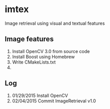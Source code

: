 # imtex
Image retrieval using visual and textual features

## Image features
1. Install OpenCV 3.0 from source code
2. Install Boost using Homebrew
3. Write CMakeLists.txt
4. 

## Log
1. 01/29/2015 Install OpenCV
2. 02/04/2015 Commit ImageRetrieval v1.0